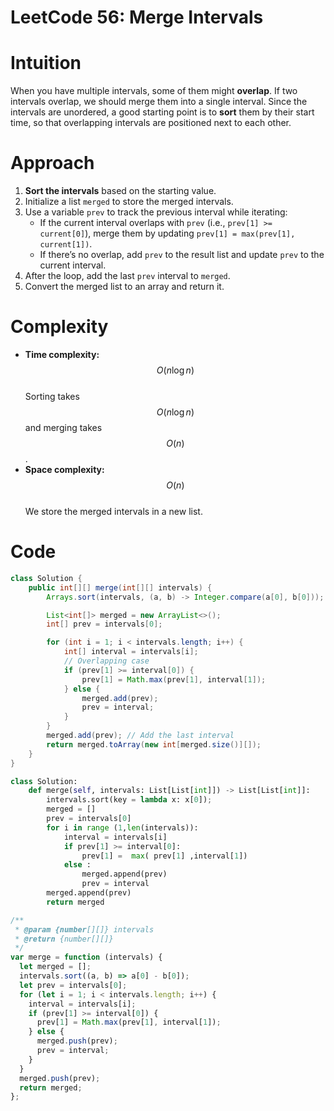# LeetCode 56: Merge Intervals

# Intuition

When you have multiple intervals, some of them might **overlap**. If two intervals overlap, we should merge them into a single interval. Since the intervals are unordered, a good starting point is to **sort** them by their start time, so that overlapping intervals are positioned next to each other.

# Approach

1. **Sort the intervals** based on the starting value.
2. Initialize a list `merged` to store the merged intervals.
3. Use a variable `prev` to track the previous interval while iterating:
   - If the current interval overlaps with `prev` (i.e., `prev[1] >= current[0]`), merge them by updating `prev[1] = max(prev[1], current[1])`.
   - If there’s no overlap, add `prev` to the result list and update `prev` to the current interval.
4. After the loop, add the last `prev` interval to `merged`.
5. Convert the merged list to an array and return it.

# Complexity

- **Time complexity:** $$O(n \log n)$$  
  Sorting takes $$O(n \log n)$$ and merging takes $$O(n)$$.
- **Space complexity:** $$O(n)$$  
  We store the merged intervals in a new list.

# Code

```java []
class Solution {
    public int[][] merge(int[][] intervals) {
        Arrays.sort(intervals, (a, b) -> Integer.compare(a[0], b[0]));

        List<int[]> merged = new ArrayList<>();
        int[] prev = intervals[0];

        for (int i = 1; i < intervals.length; i++) {
            int[] interval = intervals[i];
            // Overlapping case
            if (prev[1] >= interval[0]) {
                prev[1] = Math.max(prev[1], interval[1]);
            } else {
                merged.add(prev);
                prev = interval;
            }
        }
        merged.add(prev); // Add the last interval
        return merged.toArray(new int[merged.size()][]);
    }
}
```

```python []
class Solution:
    def merge(self, intervals: List[List[int]]) -> List[List[int]]:
        intervals.sort(key = lambda x: x[0]);
        merged = []
        prev = intervals[0]
        for i in range (1,len(intervals)):
            interval = intervals[i]
            if prev[1] >= interval[0]:
                prev[1] =  max( prev[1] ,interval[1])
            else :
                merged.append(prev)
                prev = interval
        merged.append(prev)
        return merged

```

```javascript []
/**
 * @param {number[][]} intervals
 * @return {number[][]}
 */
var merge = function (intervals) {
  let merged = [];
  intervals.sort((a, b) => a[0] - b[0]);
  let prev = intervals[0];
  for (let i = 1; i < intervals.length; i++) {
    interval = intervals[i];
    if (prev[1] >= interval[0]) {
      prev[1] = Math.max(prev[1], interval[1]);
    } else {
      merged.push(prev);
      prev = interval;
    }
  }
  merged.push(prev);
  return merged;
};
```
